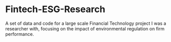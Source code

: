 # Fintech-ESG-Research
A set of data and code for a large scale Financial Technology project I was a researcher with, focusing on the impact of environmental regulation on firm performance. 
